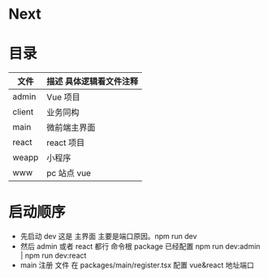 # Next

# 目录

| 文件   | 描述  具体逻辑看文件注释 |
| ------ | ------------------------ |
| admin  | Vue 项目                 |
| client | 业务同构                 |
| main   | 微前端主界面             |
| react  | react 项目               |
| weapp  | 小程序                   |
| www    | pc 站点 vue              |
# 启动顺序
* 先启动 dev 这是 主界面 主要是端口原因。npm run dev
* 然后 admin 或者 react 都行 命令根 package 已经配置 npm run dev:admin | npm run dev:react
* main 注册 文件 在 packages/main/register.tsx 配置 vue&react 地址端口
